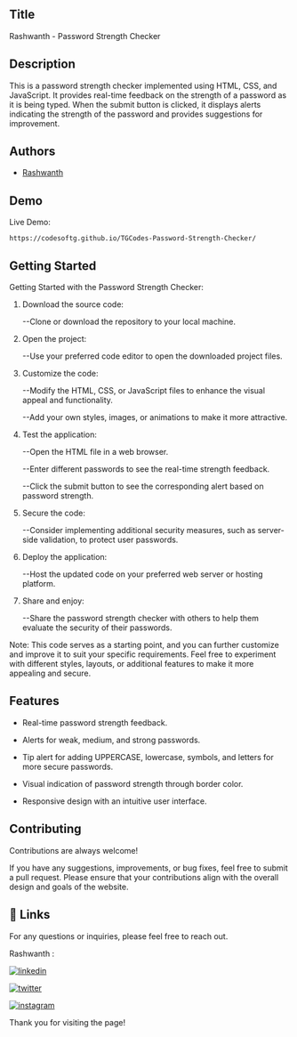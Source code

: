 
## Title

Rashwanth - Password Strength Checker

## Description 

This is a password strength checker implemented using HTML, CSS, and JavaScript. It provides real-time feedback on the strength of a password as it is being typed. When the submit button is clicked, it displays alerts indicating the strength of the password and provides suggestions for improvement.
## Authors

- [Rashwanth](https://github.com/rashwanthashok) 


## Demo

Live Demo:

    https://codesoftg.github.io/TGCodes-Password-Strength-Checker/
## Getting Started

Getting Started with the Password Strength Checker:

1. Download the source code:
   
    --Clone or download the repository to your local machine.

2. Open the project:
   
    --Use your preferred code editor to open the downloaded project files.

3. Customize the code:
   
    --Modify the HTML, CSS, or JavaScript files to enhance the visual appeal and functionality.
   
    --Add your own styles, images, or animations to make it more attractive.

4. Test the application:
   
    --Open the HTML file in a web browser.
   
    --Enter different passwords to see the real-time strength feedback.
   
    --Click the submit button to see the corresponding alert based on password strength.

5. Secure the code:
   
    --Consider implementing additional security measures, such as server-side validation, to protect user passwords.

6. Deploy the application:
   
    --Host the updated code on your preferred web server or hosting platform.

7. Share and enjoy:
   
    --Share the password strength checker with others to help them evaluate the security of their passwords.

Note: This code serves as a starting point, and you can further customize and improve it to suit your specific requirements. Feel free to experiment with different styles, layouts, or additional features to make it more appealing and secure.
## Features

- Real-time password strength feedback.

- Alerts for weak, medium, and strong passwords.

- Tip alert for adding UPPERCASE, lowercase, symbols, and letters for more secure passwords.

- Visual indication of password strength through border color.

- Responsive design with an intuitive user interface.
## Contributing

Contributions are always welcome!

If you have any suggestions, improvements, or bug fixes, feel free to submit a pull request. Please ensure that your contributions align with the overall design and goals of the website. 


## 🔗 Links

For any questions or inquiries, please feel free to reach out. 

Rashwanth :

[![linkedin](https://img.shields.io/badge/linkedin-0A66C2?style=for-the-badge&logo=linkedin&logoColor=white)](www.linkedin.com/in/rashwanth-ashok)


[![twitter](https://img.shields.io/badge/twitter-1DA1F2?style=for-the-badge&logo=twitter&logoColor=white)](https://twitter.com/AshokRashwanth)

[![instagram](https://img.shields.io/badge/instagram-E4405F?style=for-the-badge&logo=instagram&logoColor=white)](https://www.instagram.com/rashwanthashok/)

Thank you for visiting the page!